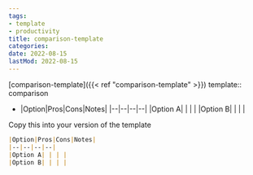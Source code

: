 ```yaml
---
tags:
- template
- productivity
title: comparison-template
categories:
date: 2022-08-15
lastMod: 2022-08-15
---
```

[comparison-template]({{< ref "comparison-template" >}})
template:: comparison
  + |Option|Pros|Cons|Notes|
|--|--|--|--|
|Option A| | | | 
|Option B| | | |

Copy this into your version of the template

```md
|Option|Pros|Cons|Notes|
|--|--|--|--|
|Option A| | | | 
|Option B| | | |
```
